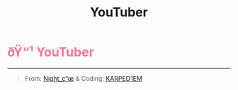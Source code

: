 ﻿---
lang: en-US
title: YouTuber
prev:
next:
---

# <font color=#fb749b>ðŸ“¹ <b>YouTuber</b></font> <Badge text="Miscellaneous" type="tip" vertical="middle"/>
---

> From: [Night_ç“œ](https://space.bilibili.com/1638639993) & Coding: [KARPED1EM](https://github.com/KARPED1EM)
